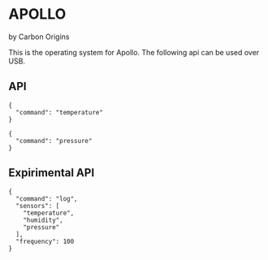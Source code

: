 APOLLO
=============

by Carbon Origins

This is the operating system for Apollo.  The following api can be used over USB.

## API

```code
{
  "command": "temperature"
}
```

```code
{
  "command": "pressure"
}
```

## Expirimental API

```code
{
  "command": "log",
  "sensors": [
    "temperature",
    "humidity",
    "pressure"
  ],
  "frequency": 100
}
```
